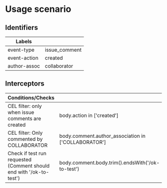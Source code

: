 # Usage scenario

## Identifiers

| Labels       |               |
| ------------ | ------------- |
| event-type   | issue_comment |
| event-action | created       |
| author-assoc | collaborator  |

## Interceptors

| Conditions/Checks                                                   |                                                     |
| ------------------------------------------------------------------- | --------------------------------------------------- |
| CEL filter: only when issue comments are created                    | body.action in ['created']                          |
| CEL filter: Only commented by COLLABORATOR                          | body.comment.author_association in ['COLLABORATOR'] |
| Check if test run requested (Comment should end with '/ok-to-test') | body.comment.body.trim().endsWith('/ok-to-test')    |
